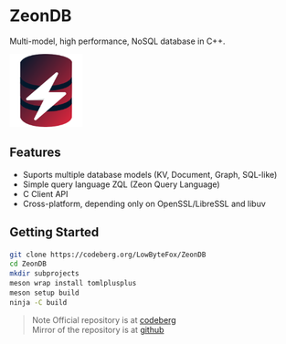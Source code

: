 # ZeonDB
Multi-model, high performance, NoSQL database in C++.

<img src="./logo.png" width=128>

## Features
- Suports multiple database models (KV, Document, Graph, SQL-like)
- Simple query language ZQL (Zeon Query Language)
- C Client API
- Cross-platform, depending only on OpenSSL/LibreSSL and libuv

## Getting Started
```sh
git clone https://codeberg.org/LowByteFox/ZeonDB
cd ZeonDB
mkdir subprojects
meson wrap install tomlplusplus
meson setup build
ninja -C build
```

> Note
> Official repository is at [codeberg](https://codeberg.org/LowByteFox/ZeonDB) <br>
> Mirror of the repository is at [github](https://github.com/LowByteFox/ZeonDB)
